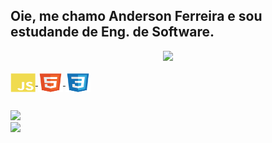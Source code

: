 ## Oie, me chamo Anderson Ferreira e sou estudande de Eng. de Software.

<div align="center">
  <a href="https://github.com/AndersonFerreiraSantos">
  <img height="180em" src="https://github-readme-stats.vercel.app/api?username=AndersonFerreiraSantos&show_icons=true&theme=dracula&include_all_commits=true&count_private=true"/>
  
</div>
<div style="display: inline_block"><br>
  <img align="center" alt="Js" height="30" width="40" src="https://raw.githubusercontent.com/devicons/devicon/master/icons/javascript/javascript-plain.svg">
  
  <img align="center" alt="HTML" height="30" width="40" src="https://raw.githubusercontent.com/devicons/devicon/master/icons/html5/html5-original.svg">
  
  <img align="center" alt="CSS" height="30" width="40" src="https://raw.githubusercontent.com/devicons/devicon/master/icons/css3/css3-original.svg">
</div>
  
  ##
 <img height="180em" src="https://github-readme-stats.vercel.app/api/top-langs/?username=AndersonFerreiraSantos&layout=compact&langs_count=7&theme=dracula"/>
<div> 
  <a href="https://www.linkedin.com/in/anderson-ferreira-santos-a112b021a/" target="_blank"><img src="https://img.shields.io/badge/-LinkedIn-%230077B5?style=for-the-badge&logo=linkedin&logoColor=white" target="_blank"></a> 
 
</div>
